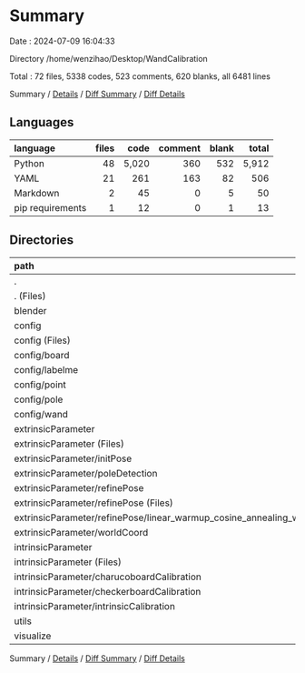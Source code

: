 # Summary

Date : 2024-07-09 16:04:33

Directory /home/wenzihao/Desktop/WandCalibration

Total : 72 files,  5338 codes, 523 comments, 620 blanks, all 6481 lines

Summary / [Details](details.md) / [Diff Summary](diff.md) / [Diff Details](diff-details.md)

## Languages
| language | files | code | comment | blank | total |
| :--- | ---: | ---: | ---: | ---: | ---: |
| Python | 48 | 5,020 | 360 | 532 | 5,912 |
| YAML | 21 | 261 | 163 | 82 | 506 |
| Markdown | 2 | 45 | 0 | 5 | 50 |
| pip requirements | 1 | 12 | 0 | 1 | 13 |

## Directories
| path | files | code | comment | blank | total |
| :--- | ---: | ---: | ---: | ---: | ---: |
| . | 72 | 5,338 | 523 | 620 | 6,481 |
| . (Files) | 4 | 278 | 2 | 13 | 293 |
| blender | 1 | 12 | 1 | 10 | 23 |
| config | 21 | 261 | 163 | 82 | 506 |
| config (Files) | 6 | 167 | 84 | 63 | 314 |
| config/board | 3 | 12 | 36 | 9 | 57 |
| config/labelme | 1 | 6 | 2 | 0 | 8 |
| config/point | 2 | 12 | 3 | 0 | 15 |
| config/pole | 4 | 15 | 7 | 2 | 24 |
| config/wand | 5 | 49 | 31 | 8 | 88 |
| extrinsicParameter | 30 | 3,835 | 297 | 410 | 4,542 |
| extrinsicParameter (Files) | 1 | 0 | 0 | 1 | 1 |
| extrinsicParameter/initPose | 4 | 251 | 12 | 27 | 290 |
| extrinsicParameter/poleDetection | 5 | 689 | 59 | 44 | 792 |
| extrinsicParameter/refinePose | 9 | 1,567 | 99 | 221 | 1,887 |
| extrinsicParameter/refinePose (Files) | 7 | 1,324 | 95 | 178 | 1,597 |
| extrinsicParameter/refinePose/linear_warmup_cosine_annealing_warm_restarts_weight_decay | 2 | 243 | 4 | 43 | 290 |
| extrinsicParameter/worldCoord | 11 | 1,328 | 127 | 117 | 1,572 |
| intrinsicParameter | 6 | 372 | 42 | 44 | 458 |
| intrinsicParameter (Files) | 1 | 0 | 0 | 1 | 1 |
| intrinsicParameter/charucoboardCalibration | 2 | 159 | 13 | 14 | 186 |
| intrinsicParameter/checkerboardCalibration | 2 | 140 | 23 | 23 | 186 |
| intrinsicParameter/intrinsicCalibration | 1 | 73 | 6 | 6 | 85 |
| utils | 4 | 163 | 11 | 24 | 198 |
| visualize | 6 | 417 | 7 | 37 | 461 |

Summary / [Details](details.md) / [Diff Summary](diff.md) / [Diff Details](diff-details.md)